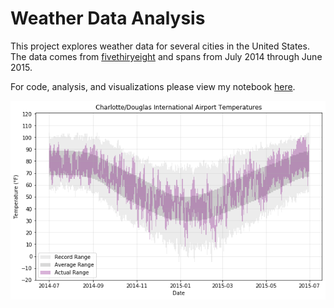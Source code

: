 # Weather Data Analysis

This project explores weather data for several cities in the United States. The data comes from [fivethiryeight](https://github.com/fivethirtyeight/data/tree/master/us-weather-history) and spans from July 2014 through June 2015.  

For code, analysis, and visualizations please view my notebook [here](https://github.com/sn-ekstrand/weather-data-analysis/blob/main/weather_data_exploration.ipynb).

![KCLT Temps](https://github.com/sn-ekstrand/weather-data-analysis/blob/main/images/kclt_temperatures.png?raw=true)